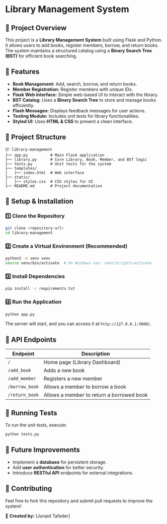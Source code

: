 # Library Management System

## 📌 Project Overview

This project is a **Library Management System** built using Flask and Python. It allows users to add books, register members, borrow, and return books. The system maintains a structured catalog using a **Binary Search Tree (BST)** for efficient book searching.

## 🚀 Features

- **Book Management:** Add, search, borrow, and return books.
- **Member Registration:** Register members with unique IDs.
- **Flask Web Interface:** Simple web-based UI to interact with the library.
- **BST Catalog:** Uses a **Binary Search Tree** to store and manage books efficiently.
- **Flash Messages:** Displays feedback messages for user actions.
- **Testing Module:** Includes unit tests for library functionalities.
- **Styled UI:** Uses **HTML & CSS** to present a clean interface.

## 📂 Project Structure

```
📦 library-management
├── app.py          # Main Flask application
├── library.py      # Core Library, Book, Member, and BST logic
├── tests.py        # Unit tests for the system
├── templates/
│   ├── index.html  # Web interface
├── static/
│   ├── styles.css  # CSS styles for UI
├── README.md       # Project documentation
```

## 🔧 Setup & Installation

### 1️⃣ Clone the Repository

```sh
git clone <repository-url>
cd library-management
```

### 2️⃣ Create a Virtual Environment (Recommended)

```sh
python3 -m venv venv
source venv/bin/activate  # On Windows use: venv\Scripts\activate
```

### 3️⃣ Install Dependencies

```sh
pip install -r requirements.txt
```

### 4️⃣ Run the Application

```sh
python app.py
```

The server will start, and you can access it at `http://127.0.0.1:5000/`.

## 🎨 API Endpoints

| Endpoint       | Description                               |
| -------------- | ----------------------------------------- |
| `/`            | Home page (Library Dashboard)             |
| `/add_book`    | Adds a new book                           |
| `/add_member`  | Registers a new member                    |
| `/borrow_book` | Allows a member to borrow a book          |
| `/return_book` | Allows a member to return a borrowed book |

## 🧪 Running Tests

To run the unit tests, execute:

```sh
python tests.py
```

## 📝 Future Improvements

- Implement a **database** for persistent storage.
- Add **user authentication** for better security.
- Introduce **RESTful API** endpoints for external integrations.

## 🤝 Contributing

Feel free to fork this repository and submit pull requests to improve the system!

📌 **Created by:** [Junaid Tafader]

